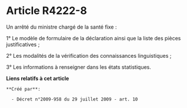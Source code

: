 # Article R4222-8

Un arrêté du ministre chargé de la santé fixe : 

1° Le modèle de formulaire de la déclaration ainsi que la liste des pièces justificatives ; 

2° Les modalités de la vérification des connaissances linguistiques ; 

3° Les informations à renseigner dans les états statistiques.

**Liens relatifs à cet article**

	**Créé par**:

	  - Décret n°2009-958 du 29 juillet 2009 - art. 10

